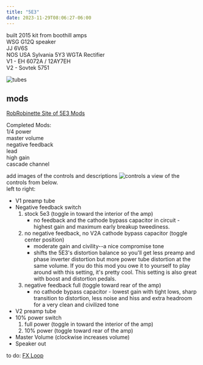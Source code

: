 ```yaml
---
title: "5E3"
date: 2023-11-29T08:06:27-06:00
---
```


built 2015
kit from boothill amps   
WSG G12Q speaker  
JJ 6V6S   
NOS USA Sylvania 5Y3 WGTA Rectifier  
V1 - EH 6072A / 12AY7EH  
V2 - Sovtek 5751  

![tubes](../img/tubes.jpg)

## mods
[RobRobinette Site of 5E3 Mods](https://robrobinette.com/5e3_Modifications.htm)  

Completed Mods:  
1/4 power  
master volume  
negative feedback   
lead  
high gain  
cascade channel  

add images of the controls and descriptions
![controls](../img/5e3-mod-controls.jpg)
a view of the controls from below.  
left to right:
- V1 preamp tube
- Negative feedback switch
  1. stock 5e3 (toggle in toward the interior of the amp)
     - no feedback and the cathode bypass capacitor in circuit - highest gain and maximum early breakup tweediness.
  2. no negative feedback, no V2A cathode bypass capacitor (toggle center position)
     - moderate gain and civility--a nice compromise tone
     - shifts the 5E3's distortion balance so you'll get less preamp and phase inverter distortion but more power tube distortion at the same volume. If you do this mod you owe it to yourself to play around with this setting, it's pretty cool. This setting is also great with boost and distortion pedals.
  3. negative feedback full (toggle toward rear of the amp)
     - no cathode bypass capacitor - lowest gain with tight lows, sharp transition to distortion, less noise and hiss and extra headroom for a very clean and civilized tone
- V2 preamp tube
- 10% power switch
  1. full power (toggle in toward the interior of the amp)
  2. 10% power (toggle toward rear of the amp)
- Master Volume (clockwise increases volume)
- Speaker out

to do:
[FX Loop](https://robrobinette.com/5e3_Modifications.htm#FX_Loop)  

